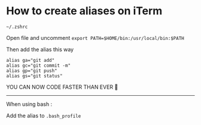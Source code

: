 # How to create aliases on iTerm

```~/.zshrc```

Open file and uncomment
```export PATH=$HOME/bin:/usr/local/bin:$PATH```

Then add the alias this way
```
alias ga="git add"
alias gc="git commit -m"
alias gp="git push"
alias gs="git status"
```

YOU CAN NOW CODE FASTER THAN EVER 🚀

------
When using bash :

Add the alias to ```.bash_profile```
